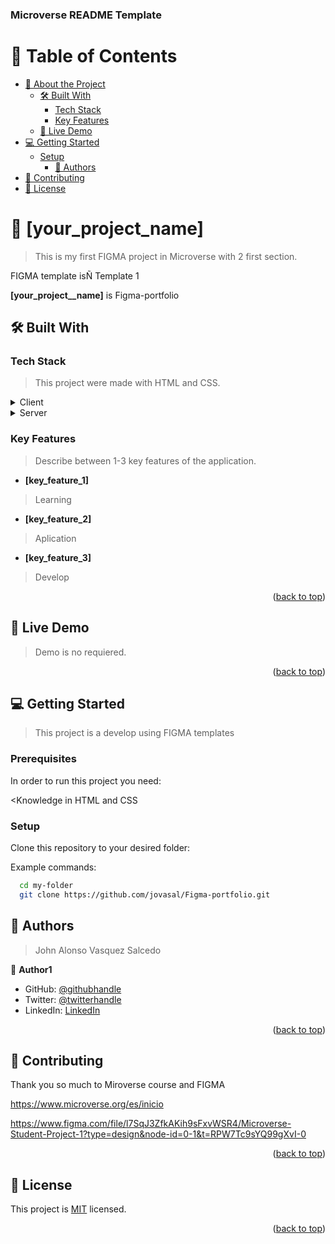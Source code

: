 <a name="readme-top"></a>

<div>
  
  <h3><b>Microverse README Template</b></h3>

</div>

<!-- TABLE OF CONTENTS -->

# 📗 Table of Contents

- [📖 About the Project](#about-project)
  - [🛠 Built With](#built-with)
    - [Tech Stack](#tech-stack)
    - [Key Features](#key-features)
  - [🚀 Live Demo](#live-demo)
- [💻 Getting Started](#getting-started)
  - [Setup](#setup)
    - [👥 Authors](#authors)
- [🤝 Contributing](#contributing)
- [📝 License](#license)

<!-- PROJECT DESCRIPTION -->

# 📖 [your_project_name] <a name="about-project"></a>

> This is my first FIGMA project in Microverse with 2 first section.

FIGMA template isÑ Template 1

**[your_project__name]** is Figma-portfolio

## 🛠 Built With <a name="built-with"></a>

### Tech Stack <a name="tech-stack"></a>

> This project were made with HTML and CSS.

<details>
  <summary>Client</summary>
  <ul>
    <li><a href="https://html.com/">html</a></li>
  </ul>
</details>

<details>
  <summary>Server</summary>
  <ul>
    <li><a href="https://desarrolloweb.com/home/css">css</a></li>
  </ul>
</details>

<!-- Features -->

### Key Features <a name="key-features"></a>

> Describe between 1-3 key features of the application.

- **[key_feature_1]**
> Learning
- **[key_feature_2]**
> Aplication
- **[key_feature_3]**
> Develop

<p align="right">(<a href="#readme-top">back to top</a>)</p>

<!-- LIVE DEMO -->

## 🚀 Live Demo <a name="live-demo"></a>

> Demo is no requiered.

<p align="right">(<a href="#readme-top">back to top</a>)</p>

<!-- GETTING STARTED -->

## 💻 Getting Started <a name="getting-started"></a>

> This project is a develop using FIGMA templates

### Prerequisites

In order to run this project you need:

<Knowledge in HTML and CSS
           
### Setup

Clone this repository to your desired folder:
           
Example commands:

```sh
  cd my-folder
  git clone https://github.com/jovasal/Figma-portfolio.git
```

<!-- AUTHORS -->

## 👥 Authors <a name="authors"></a>

> John Alonso Vasquez Salcedo

👤 **Author1**

- GitHub: [@githubhandle](https://github.com/jovasal/)
- Twitter: [@twitterhandle](https://twitter.com/jovasal)
- LinkedIn: [LinkedIn](https://www.linkedin.com/in/john-alonso-vasquez-salcedo-95749632/)

<p align="right">(<a href="#readme-top">back to top</a>)</p>

<!-- CONTRIBUTING -->

## 🤝 Contributing <a name="contributing"></a>

Thank you so much to Miroverse course and FIGMA

https://www.microverse.org/es/inicio

https://www.figma.com/file/l7SqJ3ZfkAKih9sFxvWSR4/Microverse-Student-Project-1?type=design&node-id=0-1&t=RPW7Tc9sYQ99gXvI-0

<p align="right">(<a href="#readme-top">back to top</a>)</p>

<!-- LICENSE -->

## 📝 License <a name="license"></a>

This project is [MIT](./MIT.md) licensed.

<p align="right">(<a href="#readme-top">back to top</a>)</p>
